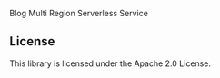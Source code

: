 Blog Multi Region Serverless Service

## License

This library is licensed under the Apache 2.0 License. 
